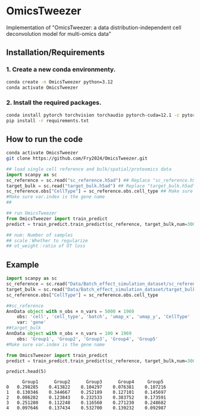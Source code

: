 # OmicsTweezer
Implementation of "OmicsTweezer: a data distribution-independent cell deconvolution model for multi-omics data"

## Installation/Requirements

### 1. Create a new conda environmenty.

```bash
conda create -n OmicsTweezer python=3.12
conda activate OmicsTweezer
```

### 2. Install the required packages.
```bash
conda install pytorch torchvision torchaudio pytorch-cuda=12.1 -c pytorch -c nvidia
pip install -r requirements.txt
```

## How to run the code
```bash
conda activate OmicsTweezer
git clone https://github.com/Fry2024/OmicsTweezer.git
```
```python
## load single cell reference and bulk/spatial/proteomics data
import scanpy as sc
sc_reference = sc.read("sc_reference.h5ad") ## Replace "sc_reference.h5ad" with your file path
target_bulk = sc.read("target_bulk.h5ad") ## Replace "target_bulk.h5ad" with your file path
sc_reference.obs["CellType"] = sc_reference.obs.cell_type ## Make sure obs contains CellType
#Make sure var.index is the gene name
##
```



```python
## run OmicsTweezer
from OmicsTweezer import train_predict
predict = train_predict.train_predict(sc_reference, target_bulk,num=3000, scale=True, ot_weight=1)
```

```python
## num: Number of samples
## scale：Whether to regularize
## ot_weight：ratio of OT loss 
```


## Example
```python
import scanpy as sc
sc_reference = sc.read("Data/Batch_effect_simulation_dataset/sc_reference.h5ad")
target_bulk = sc.read("Data/Batch_effect_simulation_dataset/target_bulk.h5ad")
sc_reference.obs["CellType"] = sc_reference.obs.cell_type
```
```python
##sc_reference
AnnData object with n_obs × n_vars = 5000 × 1969
    obs: 'cell', 'cell_type', 'batch', 'umap_x', 'umap_y', 'CellType'
    var: 'gene'
##target_bulk
AnnData object with n_obs × n_vars = 100 × 1969
    obs: 'Group1', 'Group2', 'Group3', 'Group4', 'Group5'
#Make sure var.index is the gene name
```
```python
from OmicsTweezer import train_predict
predict = train_predict.train_predict(sc_reference, target_bulk,num=3000, scale=True, ot_weight=1)
```
```
predict.head(5)
```
```
      Group1	  Group2	  Group3	  Group4	 Group5
0	0.298285	0.413822	0.104297	0.076381	0.107216
1	0.130346	0.344667	0.252189	0.127101	0.145697
2	0.086282	0.123843	0.232533	0.383752	0.173591
3	0.251280	0.112248	0.116560	0.271230	0.248682
4	0.097646	0.137434	0.532700	0.139232	0.092987


```
